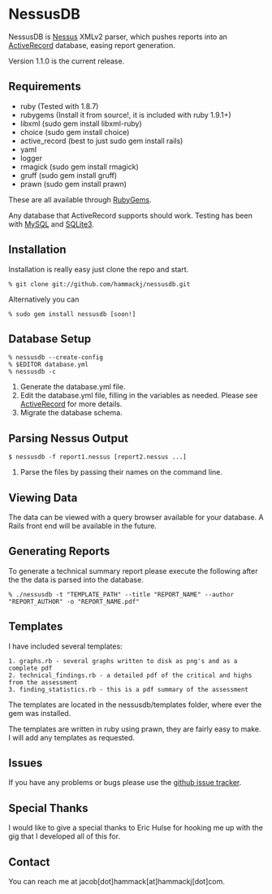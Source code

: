 NessusDB
===

NessusDB is [Nessus](http://www.nessus.org) XMLv2 parser, which pushes reports into an [ActiveRecord](http://api.rubyonrails.org/classes/ActiveRecord/Base.html) database, easing report generation. 

Version 1.1.0 is the current release.

Requirements
---

* ruby (Tested with 1.8.7)
* rubygems (Install it from source!, it is included with ruby 1.9.1+)
* libxml (sudo gem install libxml-ruby)
* choice (sudo gem install choice)
* active_record (best to just sudo gem install rails)
* yaml 
* logger
* rmagick (sudo gem install rmagick)
* gruff (sudo gem install gruff)
* prawn (sudo gem install prawn)

These are all available through [RubyGems](http://rubygems.org/).

Any database that ActiveRecord supports should work. Testing has been with [MySQL](http://www.mysql.com/) and [SQLite3](http://sqlite.org/). 

Installation
---
Installation is really easy just clone the repo and start.

	% git clone git://github.com/hammackj/nessusdb.git
	
Alternatively you can 

	% sudo gem install nessusdb [soon!]

Database Setup
---

	% nessusdb --create-config
	% $EDITOR database.yml
	% nessusdb -c

1. Generate the database.yml file.
2. Edit the database.yml file, filling in the variables as needed. Please see [ActiveRecord](http://api.rubyonrails.org/classes/ActiveRecord/Base.html) for more details.
3. Migrate the database schema.


Parsing Nessus Output
---

	$ nessusdb -f report1.nessus [report2.nessus ...]

1. Parse the files by passing their names on the command line.


Viewing Data
---
The data can be viewed with a query browser available for your database. A Rails front end will be available in the future.

Generating Reports
---
To generate a technical summary report please execute the following after the the data is parsed into the database.

	% ./nessusdb -t "TEMPLATE_PATH" --title "REPORT_NAME" --author "REPORT_AUTHOR" -o "REPORT_NAME.pdf"
	
Templates
---
I have included several templates:

	1. graphs.rb - several graphs written to disk as png's and as a complete pdf
	2. technical_findings.rb - a detailed pdf of the critical and highs from the assessment
	3. finding_statistics.rb - this is a pdf summary of the assessment
	
The templates are located in the nessusdb/templates folder, where ever the gem was installed.

The templates are written in ruby using prawn, they are fairly easy to make. I will add any templates as requested.

Issues
---
If you have any problems or bugs please use the [github issue tracker](http://github.com/hammackj/nessusdb/issues).

Special Thanks
---
I would like to give a special thanks to Eric Hulse for hooking me up with the gig that I developed all of this for.

Contact
---
You can reach me at jacob[dot]hammack[at]hammackj[dot]com.

